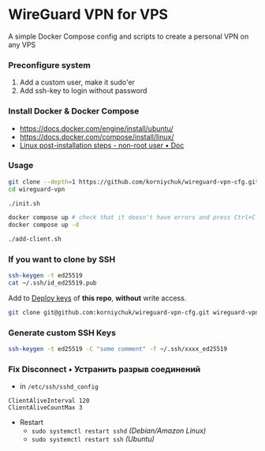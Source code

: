 # WireGuard VPN for VPS

A simple Docker Compose config and scripts to create a personal VPN on any VPS

### Preconfigure system

1. Add a custom user, make it sudo'er
2. Add ssh-key to login without password

### Install Docker & Docker Compose

- https://docs.docker.com/engine/install/ubuntu/
- https://docs.docker.com/compose/install/linux/
- [Linux post-installation steps - non-root user • Doc](https://docs.docker.com/engine/install/linux-postinstall/#manage-docker-as-a-non-root-user)

### Usage
```sh
git clone --depth=1 https://github.com/korniychuk/wireguard-vpn-cfg.git wireguard-vpn
cd wireguard-vpn

./init.sh

docker compose up # check that it doesn't have errors and press Ctrl+C to exit
docker compose up -d

./add-client.sh
```

### If you want to clone by SSH
```sh
ssh-keygen -t ed25519
cat ~/.ssh/id_ed25519.pub
```

Add to [Deploy keys](https://github.com/korniychuk/wireguard-vpn-cfg/settings/keys/new) of **this repo**, **without** write access.

```sh
git clone git@github.com:korniychuk/wireguard-vpn-cfg.git wireguard-vpn
```

### Generate custom SSH Keys
```sh
ssh-keygen -t ed25519 -C "some comment" -f ~/.ssh/xxxx_ed25519
```

### Fix Disconnect • Устранить разрыв соединений

- in `/etc/ssh/sshd_config`
```
ClientAliveInterval 120
ClientAliveCountMax 3
```

- Restart
    - `sudo systemctl restart sshd` _(Debian/Amazon Linux)_
    - `sudo systemctl restart ssh` _(Ubuntu)_

